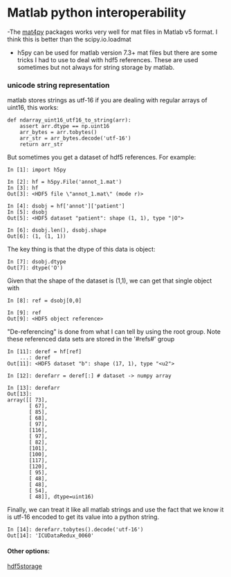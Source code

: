 # Matlab python interoperability

-The [mat4py](https://github.com/nephics/mat4py) packages works very well for mat files in Matlab v5 format. I think this is better than the scipy.io.loadmat

- h5py can be used for matlab version 7.3+ mat files but there are some tricks I had to use to deal with hdf5 references. These are used sometimes but not always for string storage by matlab.

### unicode string representation

matlab stores strings as utf-16
if you are dealing with regular arrays of uint16, this works:

```
def ndarray_uint16_utf16_to_string(arr):
    assert arr.dtype == np.uint16
    arr_bytes = arr.tobytes()
    arr_str = arr_bytes.decode('utf-16')
    return arr_str
```

But sometimes you get a dataset of hdf5 references.
For example:
```ipython
In [1]: import h5py

In [2]: hf = h5py.File('annot_1.mat')
In [3]: hf
Out[3]: <HDF5 file \"annot_1.mat\" (mode r)>

In [4]: dsobj = hf['annot']['patient']
In [5]: dsobj
Out[5]: <HDF5 dataset "patient": shape (1, 1), type "|O">

In [6]: dsobj.len(), dsobj.shape
Out[6]: (1, (1, 1))
```
The key thing is that the dtype of this data is object:
```ipython
In [7]: dsobj.dtype
Out[7]: dtype('O')
```
Given that the shape of the dataset is (1,1), we can get that single object with
```
In [8]: ref = dsobj[0,0]

In [9]: ref
Out[9]: <HDF5 object reference>
```
"De-referencing" is done from what I can tell by using the root group. Note these referenced data sets are stored in the '#refs#' group
```ipython
In [11]: deref = hf[ref]
    ...: deref
Out[11]: <HDF5 dataset "b": shape (17, 1), type "<u2">

In [12]: derefarr = deref[:] # dataset -> numpy array

In [13]: derefarr
Out[13]: 
array([[ 73],
       [ 67],
       [ 85],
       [ 68],
       [ 97],
       [116],
       [ 97],
       [ 82],
       [101],
       [100],
       [117],
       [120],
       [ 95],
       [ 48],
       [ 48],
       [ 54],
       [ 48]], dtype=uint16)
```
Finally, we can treat it like all matlab strings and use the fact that we know it is utf-16 encoded to get its value into a python string.

```ipython
In [14]: derefarr.tobytes().decode('utf-16')
Out[14]: 'ICUDataRedux_0060'
```
#### Other options:

[hdf5storage](https://github.com/frejanordsiek/hdf5storage)
